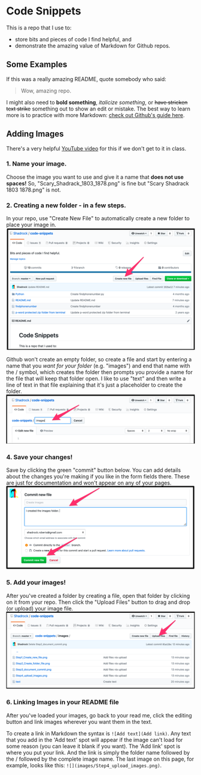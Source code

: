 # Code Snippets
This is a repo that I use to:
- store bits and pieces of code I find helpful, and 
- demonstrate the amazing value of Markdown for Github repos.

## Some Examples
If this was a really amazing README, quote somebody who said:
> Wow, amazing repo. 

I might also need to **bold something**, *italicize something*, or ~~have stricken text strike~~ something out to show an edit or mistake. The best way to learn more is to practice with more Markdown: [check out Github's guide here](https://guides.github.com/features/mastering-markdown/).

## Adding Images
There's a very helpful [YouTube video](https://www.youtube.com/watch?reload=9&v=hHbWF1Bvgf4) for this if we don't get to it in class. 
### 1. Name your image.
Choose the image you want to use and give it a name that **does not use spaces!** So, "Scary_Shadrack_1803_1878.png" is fine but "Scary Shadrack 1803 1878.png" is not. 

### 2. Creating a new folder - in a few steps. 

In your repo, use "Create New File" to automatically create a new folder to place your image in. 
![](images/Step1_Create_new_file.png)

Github won't create an empty folder, so create a file and start by entering a name that you *want for your folder* (e.g. "images") and end that name with the / symbol, which creates the folder then prompts you provide a name for the file that will keep that folder open. I like to use "text" and then write a line of text in that file explaining that it's just a placeholder to create the folder. 
![](images/Step2_Create_folder_file.png)

### 4. Save your changes!
Save by clicking the green "commit" button below. You can add details about the changes you're making if you like in the form fields there. These are just for documentation and won't appear on any of your pages. 
![](images/Step3_document_commit.png)

### 5. Add your images!
After you've created a folder by creating a file, open that folder by clicking on it from your repo. Then click the "Upload Files" button to drag and drop (or upload) your image file. 
![](images/Step4_upload_images.png)

### 6. Linking Images in your README file
After you've loaded your images, go back to your read me, click the editing button and link images wherever you want them in the text. 

To create a link in Markdown the syntax is ```![Add text](Add link)```. Any text that you add in the 'Add text' spot will appear if the image can't load for some reason (you can leave it blank if you want). The 'Add link' spot is where you put your link. And the link is simply the folder name followed by the / followed by the complete image name. The last image on this page, for example, looks like this: ```![](images/Step4_upload_images.png)```.
